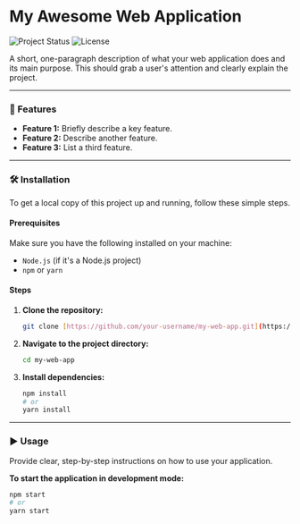 # My Awesome Web Application

![Project Status](https://img.shields.io/badge/status-in%20progress-blue)
![License](https://img.shields.io/badge/license-MIT-green)

A short, one-paragraph description of what your web application does and its main purpose. This should grab a user's attention and clearly explain the project.

---

### 🚀 Features

* **Feature 1:** Briefly describe a key feature.
* **Feature 2:** Describe another feature.
* **Feature 3:** List a third feature.

---

### 🛠️ Installation

To get a local copy of this project up and running, follow these simple steps.

#### Prerequisites

Make sure you have the following installed on your machine:
* `Node.js` (if it's a Node.js project)
* `npm` or `yarn`

#### Steps

1.  **Clone the repository:**
    ```bash
    git clone [https://github.com/your-username/my-web-app.git](https://github.com/your-username/my-web-app.git)
    ```

2.  **Navigate to the project directory:**
    ```bash
    cd my-web-app
    ```

3.  **Install dependencies:**
    ```bash
    npm install
    # or
    yarn install
    ```

---

### ▶️ Usage

Provide clear, step-by-step instructions on how to use your application.

**To start the application in development mode:**
```bash
npm start
# or
yarn start
